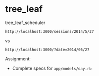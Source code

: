 tree_leaf
=========

tree_leaf_scheduler


    http://localhost:3000/sessions/2014/5/27

vs

    http://localhost:3000/?date=2014/05/27

Assignment:

* Complete specs for `app/models/day.rb`

